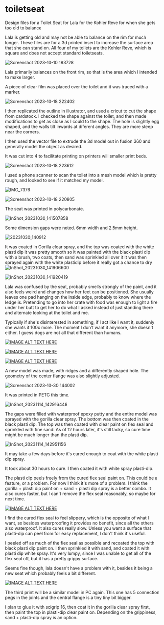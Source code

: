 # toiletseat
Design files for a Toilet Seat for Lala for the Kohler Reve for when she gets too old to balance

Lala is getting old and may not be able to balance on the rim for much longer.  These files are for a 3d printed insert to increase the surface area that she can stand on. All four of my toilets are the Kohler Reve, which is square and does not accept standard toiletseats.

![Screenshot 2023-10-10 183728](https://github.com/LalaTheDog/toiletseat/assets/64767518/d43473af-b62e-45f2-8811-6588fe6726de)

Lala primarily balances on the front rim, so that is the area which I intended to make larger.

A piece of clear film was placed over the toilet and it was traced with a marker.

![Screenshot 2023-10-18 222402](https://github.com/LalaTheDog/toiletseat/assets/64767518/cdfa4bb6-4181-4347-b1ec-17d2617d085a)

I then replicated the outline in illustrator, and used a cricut to cut the shape from cardstock.  I checked the shape against the toilet, and then made modifications to get as close as I could to the shape. The hole is slightly egg shaped, and the walls tilt inwards at diferent angles.  They are more steep near the corners.

I then used the vector file to extrude the 3d model out in fusion 360 and generally model the object as desired.

It was cut into 4 to facilitate printing on printers will smaller print beds.

![Screenshot 2023-10-18 223612](https://github.com/LalaTheDog/toiletseat/assets/64767518/c3b1fa4f-26be-48d8-8cb0-139f0a7ee01a)


I used a phone scanner to scan the toilet into a mesh model which is pretty rough, and looked to see if it matched my model.

![IMG_7376](https://github.com/LalaTheDog/toiletseat/assets/64767518/e3956cf2-6a75-460a-8a55-ce93bee5d15a)


![Screenshot 2023-10-18 220805](https://github.com/LalaTheDog/toiletseat/assets/64767518/241d7b73-e6d1-46ab-8368-2b32a8515d79)

The seat was printed in polycarbonate.

![InShot_20231030_141507858](https://github.com/LalaTheDog/toiletseat/assets/64767518/688f26d1-da32-401f-8278-318d7f947c19)

Some dimension gaps were noted. 6mm width and 2.5mm height.

![20231030_140912](https://github.com/LalaTheDog/toiletseat/assets/64767518/a41ff88d-e883-443a-8c97-9f48946efe56)

It was coated in Gorilla clear spray, and the top was coated with the white plasti dip
It was pretty smooth so it was painted with the black plasti dip with a brush, two coats, then sand was sprinkled all over it
It was then sprayed again with the white plastidip before it really got a chance to dry
![InShot_20231030_141906600](https://github.com/LalaTheDog/toiletseat/assets/64767518/14ad88e2-d5fb-420e-9bf5-49c799cbb9db)


![InShot_20231030_141920419](https://github.com/LalaTheDog/toiletseat/assets/64767518/c471404a-2f70-4272-8506-192d89c89b91)

Lala was confused by the seat, probably smells strongly of the paint, and it also feels weird and changes how her feet can be positioned. She usually leaves one pad hanging on the inside edge, probably to know where the ledge is. Pretending to go into her crate with food was enough to light a fire under her butt to get her to do what I asked instead of just standing there and alternate looking at the toilet and me.

Typically if she's disinterested in something, if I act like I want it, suddenly she wants it 100x more. The moment I don't want it anymore, she doesn't either. I guess dogs are not all that different than humans.

[![IMAGE ALT TEXT HERE](https://img.youtube.com/vi/0RVw_okE6QU/0.jpg)](https://youtu.be/0RVw_okE6QU)

[![IMAGE ALT TEXT HERE](https://img.youtube.com/vi/AzDsTydvyec/0.jpg)](https://youtu.be/AzDsTydvyec)

[![IMAGE ALT TEXT HERE](https://img.youtube.com/vi/IX3H9Qvbffo/0.jpg)](https://youtu.be/IX3H9Qvbffo)

A new model was made, with ridges and a differently shaped hole.  The geometry of the center flange was also slightly adjusted.

![Screenshot 2023-10-30 144002](https://github.com/LalaTheDog/toiletseat/assets/64767518/cbe088ce-90ba-4af1-a646-19bef4666745)

It was printed in PETG this time.


![InShot_20231114_142916448](https://github.com/LalaTheDog/toiletseat/assets/64767518/eb39a9fb-d999-41a0-98cb-bda58abaf820)

The gaps were filled with waterproof epoxy putty and the entire model was sprayed with the gorilla clear spray. The bottom was then coated in the black plasti dip.  The top was then coated with clear paint on flex seal and sprinkled with fine sand.  As of 12 hours later, it's still tacky, so cure time might be much longer than the plasti dip.


![InShot_20231114_142951156](https://github.com/LalaTheDog/toiletseat/assets/64767518/0ed05f1b-d172-496a-82c5-5f0fbe4c68cf)

It may take a few days before it's cured enough to coat with the white plasti dip spray.

It took about 30 hours to cure. I then coated it with white spray plasti-dip.

The plasti dip peels freely from the cured flex seal paint on. This could be a feature, or a problem. For now I think it's more of a problem. I think the gorilla + plasti dip paint on + sand + plasti dip spray is a better combo. It also cures faster, but I can't remove the flex seal reasonably, so maybe for next time.

[![IMAGE ALT TEXT HERE](https://img.youtube.com/vi/RBduAb9LdPU/0.jpg)](https://youtu.be/RBduAb9LdPU)


I find the cured flex seal to feel slippery, which is the opposite of what I want, so besides waterproofing it provides no benefit, since all the others also waterproof. It also cures really slow. Unless you want a surface that plasti-dip can peel from for easy replacement, I don't think it's useful.

I peeled off as much of the flex seal as possible and recoated the top with black plasti dip paint on. I then sprinkled it with sand, and coated it with plasti dip white spray. It's very lumpy, since I was unable to get all of the flex seal off, but it has a pretty grippy surface.

Seems fine though, lala doesn't have a problem with it, besides it being a new seat which probably feels a bit different.

[![IMAGE ALT TEXT HERE](https://img.youtube.com/vi/_8LVXEE4Dok/0.jpg)](https://youtu.be/_8LVXEE4Dok)


The third print will be a similar model in PC again. This one has 5 connection pegs in the joints and the central flange is a tiny tiny bit bigger.

I plan to glue it with scigrip 16, then coat it in the gorilla clear spray first, then paint the top in plasti-dip clear paint on.  Depending on the grippiness, sand + plasti-dip spray is an option.


